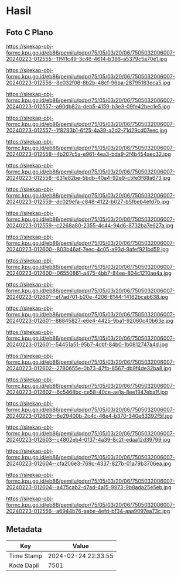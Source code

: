 # Hasil

## Foto C Plano

https://sirekap-obj-formc.kpu.go.id/eb86/pemilu/pdpr/75/05/03/20/06/7505032006007-20240223-012555--11f41c49-3c46-4614-b386-a5379c5a70e1.jpg

https://sirekap-obj-formc.kpu.go.id/eb86/pemilu/pdpr/75/05/03/20/06/7505032006007-20240223-012556--8e032f08-8b2b-48cf-96ba-28795183eca5.jpg

https://sirekap-obj-formc.kpu.go.id/eb86/pemilu/pdpr/75/05/03/20/06/7505032006007-20240223-012557--a90db82a-deb5-4159-b3e3-09fe42bec1e5.jpg

https://sirekap-obj-formc.kpu.go.id/eb86/pemilu/pdpr/75/05/03/20/06/7505032006007-20240223-012557--1f8293b1-6f25-4a39-a2d2-71d29cd07eec.jpg

https://sirekap-obj-formc.kpu.go.id/eb86/pemilu/pdpr/75/05/03/20/06/7505032006007-20240223-012558--4b207c5a-e961-4ea3-bda9-2f4b454aec32.jpg

https://sirekap-obj-formc.kpu.go.id/eb86/pemilu/pdpr/75/05/03/20/06/7505032006007-20240223-012558--631e82be-5bdb-40a4-92e9-c5fe3f88a673.jpg

https://sirekap-obj-formc.kpu.go.id/eb86/pemilu/pdpr/75/05/03/20/06/7505032006007-20240223-012559--dc029efa-c848-4122-b027-b5fbeb4efd7b.jpg

https://sirekap-obj-formc.kpu.go.id/eb86/pemilu/pdpr/75/05/03/20/06/7505032006007-20240223-012559--c2268a80-2355-4c44-94d6-8732ba7e627a.jpg

https://sirekap-obj-formc.kpu.go.id/eb86/pemilu/pdpr/75/05/03/20/06/7505032006007-20240223-012600--803b46af-7eec-4c05-a93d-9afef921bd59.jpg

https://sirekap-obj-formc.kpu.go.id/eb86/pemilu/pdpr/75/05/03/20/06/7505032006007-20240223-012600--06550861-a475-4bb7-84ee-804c1210ae4a.jpg

https://sirekap-obj-formc.kpu.go.id/eb86/pemilu/pdpr/75/05/03/20/06/7505032006007-20240223-012601--ef7ad701-b20e-4206-8144-14162bcab638.jpg

https://sirekap-obj-formc.kpu.go.id/eb86/pemilu/pdpr/75/05/03/20/06/7505032006007-20240223-012601--88845827-e6e4-4425-9ba1-92060c40b63e.jpg

https://sirekap-obj-formc.kpu.go.id/eb86/pemilu/pdpr/75/05/03/20/06/7505032006007-20240223-012601--54451a51-95b7-4cbf-84b0-1b0812747a4d.jpg

https://sirekap-obj-formc.kpu.go.id/eb86/pemilu/pdpr/75/05/03/20/06/7505032006007-20240223-012602--2780655e-0b73-47fb-8567-db9f4de32ba8.jpg

https://sirekap-obj-formc.kpu.go.id/eb86/pemilu/pdpr/75/05/03/20/06/7505032006007-20240223-012602--6c5468bc-ce58-40ce-ae1a-8ee1947eba1f.jpg

https://sirekap-obj-formc.kpu.go.id/eb86/pemilu/pdpr/75/05/03/20/06/7505032006007-20240223-012603--6e29400b-2c4c-46e4-b370-340e63392f5f.jpg

https://sirekap-obj-formc.kpu.go.id/eb86/pemilu/pdpr/75/05/03/20/06/7505032006007-20240223-012603--c4802eb4-0f37-4a39-8c2f-edaa12d39799.jpg

https://sirekap-obj-formc.kpu.go.id/eb86/pemilu/pdpr/75/05/03/20/06/7505032006007-20240223-012604--cfa206e3-769c-4337-827b-01a79b3706ea.jpg

https://sirekap-obj-formc.kpu.go.id/eb86/pemilu/pdpr/75/05/03/20/06/7505032006007-20240223-012604--a475cab2-d7ad-4a15-9973-9b8ada25e5eb.jpg

https://sirekap-obj-formc.kpu.go.id/eb86/pemilu/pdpr/75/05/03/20/06/7505032006007-20240223-012556--a6944b76-aabe-4efd-bf34-aaa9097ea73c.jpg


## Metadata

| Key        | Value               |
| ---------- | ------------------- |
| Time Stamp | 2024-02-24 22:33:55 |
| Kode Dapil | 7501                |



